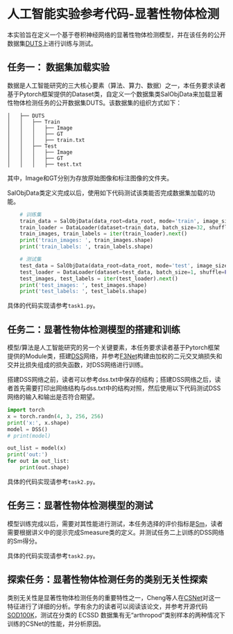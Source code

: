 # 人工智能实验参考代码-显著性物体检测
本实验旨在定义一个基于卷积神经网络的显著性物体检测模型，并在该任务的公开数据集[DUTS](https://github.com/LUSSeg/ImageNet-S#imagenet-s-dataset-preparation)上进行训练与测试。

## 任务一： 数据集加载实验
数据是人工智能研究的三大核心要素（算法、算力、数据）之一，本任务要求读者基于Pytorch框架提供的Dataset类，自定义一个数据集类SalObjData来加载显著性物体检测任务的公开数据集DUTS。该数据集的组织方式如下：

```
│   ├── DUTS
│   │   ├── Train
│   │   │   ├── Image
│   │   │   ├── GT
│   │   │   ├── train.txt
│   │   ├── Test
│   │   │   ├── Image
│   │   │   ├── GT
│   │   │   ├── test.txt
```
其中，Image和GT分别为存放原始图像和标注图像的文件夹。    

SalObjData类定义完成以后，使用如下代码测试该类能否完成数据集加载的功能。
```python
    # 训练集
    train_data = SalObjData(data_root=data_root, mode='train', image_size=256)
    train_loader = DataLoader(dataset=train_data, batch_size=32, shuffle=True)
    train_images, train_labels = iter(train_loader).next()
    print('train_images: ', train_images.shape)
    print('train_labels: ', train_labels.shape)

    # 测试集 
    test_data = SalObjData(data_root=data_root, mode='test', image_size=256)
    test_loader = DataLoader(dataset=test_data, batch_size=1, shuffle=False)
    test_images, test_labels = iter(test_loader).next()
    print('test_images: ', test_images.shape)
    print('test_labels: ', test_labels.shape)
```
具体的代码实现请参考```task1.py```。

## 任务二：显著性物体检测模型的搭建和训练
模型/算法是人工智能研究的另一个关键要素，本任务要求读者基于Pytorch框架提供的Module类，搭建[DSS](https://openaccess.thecvf.com/content_cvpr_2017/papers/Hou_Deeply_Supervised_Salient_CVPR_2017_paper.pdf)网络，并参考[F3Net](https://arxiv.org/pdf/1911.11445.pdf)构建由加权的二元交叉熵损失和交并比损失组成的损失函数，对DSS网络进行训练。

搭建DSS网络之前，读者可以参考dss.txt中保存的结构；搭建DSS网络之后，读者首先需要打印出网络结构与dss.txt中的结构对照，然后使用以下代码测试DSS网络的输入和输出是否符合期望。
```python
import torch
x = torch.randn(4, 3, 256, 256)
print('x:', x.shape)
model = DSS()
# print(model)

out_list = model(x)
print('out:')
for out in out_list:
    print(out.shape)
```
具体的代码实现请参考```task2.py```。

## 任务三：显著性物体检测模型的测试
模型训练完成以后，需要对其性能进行测试，本任务选择的评价指标是[Sm](https://openaccess.thecvf.com/content_ICCV_2017/papers/Fan_Structure-Measure_A_New_ICCV_2017_paper.pdf)，读者需要根据讲义中的提示完成Smeasure类的定义。并测试任务二上训练的DSS网络的Sm得分。  

具体的代码实现请参考```task2.py```。

## 探索任务：显著性物体检测任务的类别无关性探索
类别无关性是显著性物体检测任务的重要特性之一，Cheng等人在[CSNet](https://mftp.mmcheng.net/Papers/21PAMI-Sal100K.pdf)对这一特征进行了详细的分析。学有余力的读者可以阅读该论文，并参考开源代码[SOD100K](https://github.com/ShangHua-Gao/SOD100K/)，测试在分类的 ECSSD 数据集有无“arthropod”类别样本的两种情况下训练的CSNet的性能，并分析原因。
